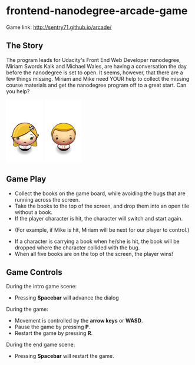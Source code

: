 frontend-nanodegree-arcade-game
===============================

Game link: http://sentry71.github.io/arcade/

The Story
---
The program leads for Udacity's Front End Web Developer nanodegree, Miriam Swords Kalk and Michael Wales, are having a conversation the day before the nanodegree is set to open. It seems, however, that there are a few things missing. Miriam and Mike need YOUR help to collect the missing course materials and get the nanodegree program off to a great start. Can you help?

![Miriam](images/Miriam.png)  ![Mike](images/Mike.png)

Game Play
---
- Collect the books on the game board, while avoiding the bugs that are running across the screen.
- Take the books to the top of the screen, and drop them into an open tile without a book.
- If the player character is hit, the character will switch and start again.
+ (For example, if Mike is hit, Miriam will be next for our player to control.)
- If a character is carrying a book when he/she is hit, the book will be dropped where the character collided with the bug.
- When all five books are on the top of the screen, the player wins!

Game Controls
---
During the intro game scene:
- Pressing **Spacebar** will advance the dialog

During the game:
- Movement is controlled by the **arrow keys** or **WASD**.
- Pause the game by pressing **P**.
- Restart the game by pressing **R**.

During the end game scene:
- Pressing **Spacebar** will restart the game.
